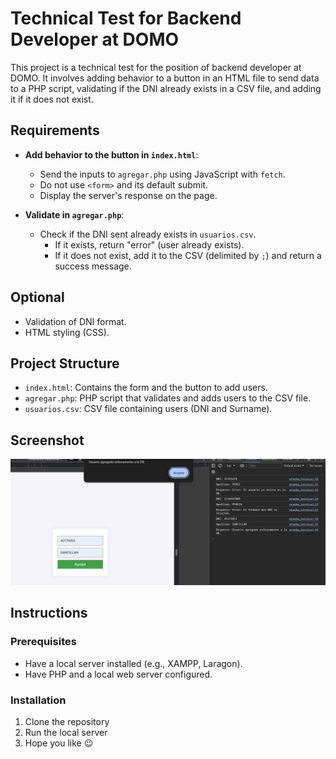 # Technical Test for Backend Developer at DOMO

This project is a technical test for the position of backend developer at DOMO. It involves adding behavior to a button in an HTML file to send data to a PHP script, validating if the DNI already exists in a CSV file, and adding it if it does not exist.

## Requirements

- **Add behavior to the button in `index.html`**:
  - Send the inputs to `agregar.php` using JavaScript with `fetch`.
  - Do not use `<form>` and its default submit.
  - Display the server's response on the page.

- **Validate in `agregar.php`**:
  - Check if the DNI sent already exists in `usuarios.csv`.
    - If it exists, return "error" (user already exists).
    - If it does not exist, add it to the CSV (delimited by `;`) and return a success message.

## Optional

- Validation of DNI format.
- HTML styling (CSS).

## Project Structure

- `index.html`: Contains the form and the button to add users.
- `agregar.php`: PHP script that validates and adds users to the CSV file.
- `usuarios.csv`: CSV file containing users (DNI and Surname).

## Screenshot

![Screenshot](/ejemplo.jpg)

## Instructions

### Prerequisites

- Have a local server installed (e.g., XAMPP, Laragon).
- Have PHP and a local web server configured.

### Installation

1. Clone the repository
2. Run the local server
3. Hope you like 😉